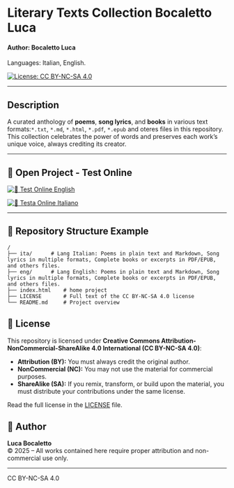 # Literary Texts Collection Bocaletto Luca
#### Author: Bocaletto Luca

Languages: Italian, English.

[![License: CC BY-NC-SA 4.0](https://licensebuttons.net/l/by-nc-sa/4.0/80x15.png)](https://creativecommons.org/licenses/by-nc-sa/4.0/)

---

## Description

A curated anthology of **poems**, **song lyrics**, and **books** in various text formats:`*.txt`, `*.md`, `*.html`, `*.pdf`, `*.epub` and oteres files in this repository. This collection celebrates the power of words and preserves each work’s unique voice, always crediting its creator.

---

## 🚀 Open Project - Test Online

[![🚀 Test Online English](https://img.shields.io/badge/🚀-Open_Test_Online_English-blue?style=for-the-badge)](https://bocaletto-luca.github.io/LiteraryTexts/index.html)

[![🚀 Testa Online Italiano](https://img.shields.io/badge/🚀-Testa_Online_Italiano-blue?style=for-the-badge)](https://bocaletto-luca.github.io/LiteraryTexts/index-ita.html)

---

## 📂 Repository Structure Example

```
/
├── ita/      # Lang Italian: Poems in plain text and Markdown, Song lyrics in multiple formats, Complete books or excerpts in PDF/EPUB, and others files.
├── eng/      # Lang English: Poems in plain text and Markdown, Song lyrics in multiple formats, Complete books or excerpts in PDF/EPUB, and others files.
├── index.html    # home project
├── LICENSE       # Full text of the CC BY-NC-SA 4.0 license
└── README.md     # Project overview
```

## 📜 License

This repository is licensed under **Creative Commons Attribution-NonCommercial-ShareAlike 4.0 International (CC BY-NC-SA 4.0)**:

- **Attribution (BY):** You must always credit the original author.
- **NonCommercial (NC):** You may not use the material for commercial purposes.
- **ShareAlike (SA):** If you remix, transform, or build upon the material, you must distribute your contributions under the same license.

Read the full license in the [LICENSE](LICENSE) file.

## 👤 Author

**Luca Bocaletto**  
© 2025 – All works contained here require proper attribution and non-commercial use only.  

---

CC BY-NC-SA 4.0
